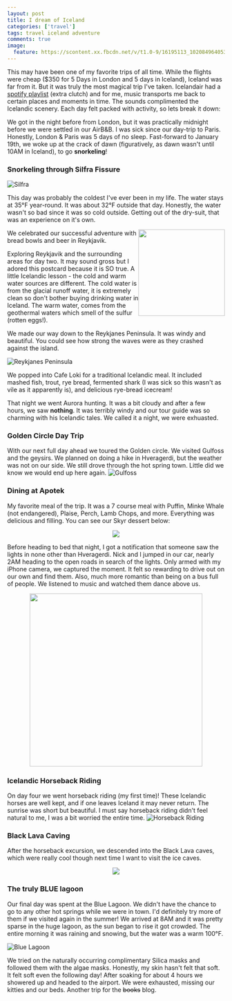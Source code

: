 ```yaml
---
layout: post
title: I dream of Iceland
categories: ['travel']
tags: travel iceland adventure
comments: true
image:
  feature: https://scontent.xx.fbcdn.net/v/t1.0-9/16195113_10208496405343272_4842128257955260307_n.jpg?oh=593634b051ea820869a6b94be52e2878&oe=590BCB63
---
```


This may have been one of my favorite trips of all time. <!--more-->While the flights were cheap ($350 for 5 Days in London and 5 days in Iceland),
Iceland was far from it. But it was truly the most magical trip I've taken. Icelandair had a [spotify playlist](https://open.spotify.com/user/icelandair/playlist/28eBhAwh4s7NJL8H8PJ5v6) (extra clutch) and for me,
music transports me back to certain places and moments in time. The sounds complimented the Icelandic scenery. Each day felt packed with activity, so lets break it down:

We got in the night before from London, but it was practically midnight before we were settled in our AirB&B. I was sick since our day-trip
to Paris. Honestly, London & Paris was 5 days of no sleep. Fast-forward to January 19th, we woke up at the crack of dawn 
(figuratively, as dawn wasn't until 10AM in Iceland), to go **snorkeling**!

### Snorkeling through Silfra Fissure

![Silfra](https://lh3.googleusercontent.com/JLfxIGCgQP9nTo_IwhBXpVSbRaeVvr-KA3jHdP3WuOeiEIgQsy232qEFsfITxcNicjL8w1VWh_6Q_d21erqsA_pTegsEDTC7UBZUmeCkb6lDN39PbE6OT-qZMtLvEk1XJf00KplEnghZIDlMSOQ5hBt1e94ve1qHb0M9gRwpLhCjjYHByvJj17RAvJ9KnVwOs8xcoFX1z-PV-uTzmDr4II2KDyPrcC3A4lT2he0bPDo3G3Eta8hDWPOs9PQgOzByotDG7Avr1k8UqZ7DAG1acRmZE6xUKxPCdQSgzwnViHo-aDD4L2SZuuup73b33rRvODdd4wDXmgBqDwRXoOv0yO_-g5eswH840s3xyxBaNPR6bfuHg9txqAQKPfAUu7c4XRpTc0nKIWdOOcIfypclBBhbelSmoLUllN7uH2sZGTWuXzsldjNca_NWwSmJQyloPDVddSgaRLRlOM33s0os6gigz3foyBSvN8GEWqMLikSXQn5LtiBIW1QBoIIGxZQpCUfar0UihbaFThKunXlo41664dvyvmBK9mLWXyUD-ZlJqB_9b4fuzGm7Ky-Qz_zj2HV2bRNWgqoilNMlcCU5QdfMsHzOuhEu0sr0IyJ5gmLyfMYDuR89z-Iawc0ph4HzQ5tkRiI5o0VT9Irg00UoNeo2a7SuChRlnnqWaS5jgw=w1800-h719-no)


This day was probably the coldest I've ever been in my life. The water stays at 35°F year-round. It was about 32°F outside that day.
Honestly, the water wasn't so bad since it was so cold outside. Getting out of the dry-suit, that was an experience on it's own.

<img src="http://kraum.is/wp-content/uploads/sites/6/2015/02/3729_164427890347591_91706224_n.jpg" style="float: right;" width="200">

We celebrated our successful adventure with bread bowls and beer in Reykjavik. 

Exploring Reykjavik and the surrounding areas for day two. It may sound gross but I adored this postcard because it is SO true.
A little Icelandic lesson - the cold and warm water sources are different. The cold water is from the glacial runoff water, it is
extremely clean so don't bother buying drinking water in Iceland. The warm water, comes from the geothermal waters which smell of
the sulfur (rotten eggs!).

We made our way down to the Reykjanes Peninsula. It was windy and beautiful. 
You could see how strong the waves were as they crashed against the island.

![Reykjanes Peninsula](https://lh3.googleusercontent.com/yUzgFyyGhiD0dv_u7KiYFh8JlMjrSoMtYIyazK4mOnDBSe0-Sfo9Fzi-GMv2f7lGzpscrolB1-T8MmXUUxkXJPYHqaZtR7CChUpY6r4zf1Hk0ueWfXvDPInxvW8jMaWGNRWpAdnTS7-PhqjUWi0EFcKdkyelEmDBR3PsyijXqMKjpCO6eDNoHfYc1oEcVLefBJ8aHKaH5tc1qze3EroluZ57LX49tyZmkjpTFsFfIcsdE8iaBHaL5lRWRS3yfrKOhjuttK1vb7MK4f7UfzkYD3t_bLm9m0AIYAqL_pOaRQQEkpCjqfVsvVxvqZU-eM-V56dzmAPlYWv90yr2QIE5yO3335wJ-WadHls0wpHX7EATf9ltS7RcNi8hZEa9S8sztIx_MSaPSS58rhIN-1obl0lq3T6zSioUJ6-03eTpk24w3iGw_0NA5Yam1K4g4EwkX5flHlBMs5qdyzY7YsHVZo2kpiqPqtisfS2rWcHY8c78UEyR1gXh8zb_gi2op8xhXAQI8K9ftyLuvG1QSoecB9rnNd1GMaDaa5_J4yW91C3QLG5KR6GkTgmkaTGy0uDKyExEin0pmBdHSZm-Zb_Mb0VfaEBld5hhqBwsufJ916vDsRfe4wTr=w1964-h516-no)

We popped into Cafe Loki for a traditional Icelandic meal. It included mashed fish, trout, rye bread, fermented shark (I was sick
so this wasn't as vile as it apparently is), and delicious rye-bread icecream! 

That night we went Aurora hunting. It was a bit cloudy and after a few hours, we saw **nothing**. It was terribly windy and our
tour guide was so charming with his Icelandic tales. We called it a night, we were exhuasted.         

### Golden Circle Day Trip
With our next full day ahead we toured the Golden circle. We visited Gulfoss and the geysirs. We planned on doing a hike in 
Hveragerdi, but the weather was not on our side. We still drove through the hot spring town. Little did we know we would end 
up here again.
![Gulfoss](https://scontent.xx.fbcdn.net/v/t1.0-9/16142827_10208457098080615_1382265414289218733_n.jpg?oh=2257ba035156ff8ab87baa7450bbd120&oe=593DCDE7)

### Dining at Apotek

My favorite meal of the trip. It was a 7 course meal with Puffin, Minke Whale (not endangered), Plaise, Perch, Lamb Chops, and more. Everything
was delicious and filling. You can see our Skyr dessert below: 

<center><img src="https://scontent.xx.fbcdn.net/v/t1.0-0/p206x206/16195795_10208486201968194_5594467682066631194_n.jpg?oh=e590e0be4febb730677c46c08e83b83b&oe=5945F679"></center>


Before heading to bed that night, I got a notification that someone saw the lights in none other than Hveragerdi. 
Nick and I jumped in our car, nearly 2AM heading to the open roads in search of the lights. 
Only armed with my iPhone camera, we captured the moment. It felt so rewarding to drive out on our own and find them. Also,
much more romantic than being on a bus full of people. We listened to music and watched them dance above us.

<center><img src="https://scontent.xx.fbcdn.net/v/t1.0-9/16195106_10208458073184992_305127084858575081_n.jpg?oh=82aee46f9c6978c4ae0a5b7d1e134d2a&oe=59067FE4" width="400"></center>

### Icelandic Horseback Riding 

On day four we went horseback riding (my first time)! These Icelandic horses are well kept, and if one leaves Iceland it may never return.
The sunrise was short but beautiful. I must say horseback riding didn't feel natural to me, I was a bit worried the entire time.
![Horseback Riding](https://lh3.googleusercontent.com/qBD8gRUd6zOxhQtbpsaBdSgvGhptueC585K36T717zUdiUEnbf6LrhNIRa8KHNRBgCEprYd-w2Se2H5ll72xlnD5_K8VeYTRFiscvNRDG51YQJhjOvpYuJW-w6zukHR3VPcTJ4Xbyx30f-1fVTaqEx6pKJm5S2xlo4d0z8mpUhssVXG8lYnd3776U7-5JZvQSc01J4-V7LXLIERz-Kigxb3bYWcCmWdHkjLhtUhMN5lD2qzRiG5j17YD_8Z8A2KCMiT0_t3n9SF5jll6NVMUdhppVnF9WL_VyQVXhKilPi1G0VrRVrC_FFOBF1Wc3mqi0pr2g3lvAVMrTCjDRKaancWcslJyL2GlGvvrGQ8Na0Eaqen62vLp8Rhs5zH5cMQIQCPYln6rP02e9f-40ApgBRmcgYH-nEXqIhfxeSUgrrZfSoH0iFFsQXbtNHD-J8ycdCbzBTE1Nhyh2FeD-kJWW7-kdUu8YNI6LolFF7sqxp_ZnzQdkDHG7a8NV28wRqokiS_Xls__ErbhHw2oid3n8iTB1Qh829tRYQF-II6bMcGaqYrdWY0-8BP-oFhmTdl0uff1sxQre02ni0p9poMhqSrpz5T9jU_NLxp6WB0wh0vYyzby5956=w1497-h718-no)

### Black Lava Caving

After the horseback excursion, we descended into the Black Lava caves, which were really cool though next time I want to visit the ice caves.
<center><img src="https://scontent.xx.fbcdn.net/v/t1.0-0/p206x206/16142953_10208486202728213_4916641317968687033_n.jpg?oh=a8113b631bf9231b8b8d7c6ef97af385&oe=59099701"></center>

### The truly BLUE lagoon
Our final day was spent at the Blue Lagoon. We didn't have the chance to go to any other hot springs while we were in town. 
I'd definitely try more of them if we visited again in the summer! We arrived at 8AM and it was pretty sparse in the huge lagoon,
as the sun began to rise it got crowded. The entire morning it was raining and snowing, but the water was a warm 100°F. 

![Blue Lagoon](https://lh3.googleusercontent.com/vvPRVc1Yb_-Zh2G9SqdQ8zHfTxH-Ro_JvFu1jSXAfGsZwyk80EWhNRH-HKBSNbZTS0vxydip9t2G1o_Sh2VIW6FFDrvebUmvyVKqgDShXiAYaVdrORfcGI6A0ZorF84o63gQOrfzkrzXFVaunU0YJkIe7txpE9XB5WP5f4gQ6OaqgwPi4K7kYywXcczMCYw6cr3msEPzQlH435cG2x-mW4NfGCRm08c2scj0EDLkpxoADfMNOrknb_jCxEaFJj0cNl4A2D0pRIb_4s4jrUzFtXbkG88XBd5bH9DNPIzqw9VSbhLbza1A6oMFCCPNElNKDDiFcn2V4S2MQ9zPvH7DNixtLWwuJBufcz-c0byyAI9oczfV2ijcmbt7j0PnYEjwoP8mu-lO-t-FGEsSpx3UR-Hx83DhOFn4d4x4s6dVNJV9psqHWHeM85iXmgH7ByK1C20PVTQmSpOGPF2jtYiXyGWSbIcZjRN_gzzDmPF5n4j7h2tzHzN_uUS5_0496mF5dVasEedm0EV1Sa1dY6JSB-pHgdDmVqyAoGu0g5HdC3_pNLYpTMulLOr15uoS8CCcPc9GGV8agpF9lbka2mqUdMLXR44Qqors2oJZ1rqvV-5OX1gKKISz=w1617-h757-no)

We tried on the naturally occurring complimentary Silica masks and followed them with the algae masks. Honestly, my skin hasn't felt that soft. It felt soft even the following day!
After soaking for about 4 hours we showered up and headed to the airport. We were exhausted, missing our kitties and our beds.
Another trip for the <s>books</s> blog.
